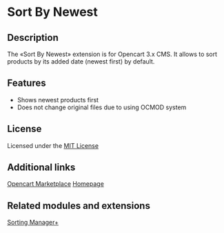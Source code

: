 # Sort By Newest

## Description
The «Sort By Newest» extension is for Opencart 3.x CMS. It allows to sort products by its added date (newest first) by default.

## Features
* Shows newest products first
* Does not change original files due to using OCMOD system

## License
Licensed under the [MIT License](https://git.io/Jv6fM)

## Additional links
[Opencart Marketplace](https://www.opencart.com/index.php?route=marketplace/extension/info&extension_id=33523)
[Homepage](https://underr.space/notes/projects/project-0003.html)

## Related modules and extensions
[Sorting Manager+](https://www.opencart.com/index.php?route=marketplace/extension/info&extension_id=38651)
